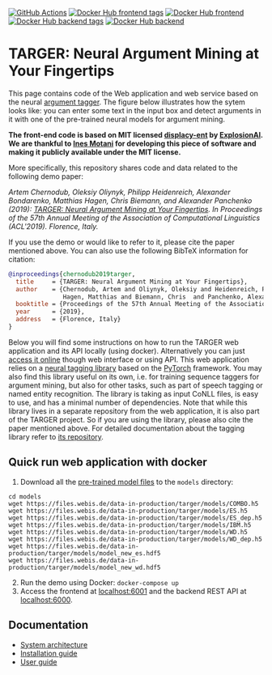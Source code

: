 [![GitHub Actions](https://img.shields.io/github/workflow/status/heinrichreimer/targer/Docker%20build?style=flat-square)](https://github.com/heinrichreimer/targer/actions?query=workflow%3A%22Docker+build%22)
[![Docker Hub frontend tags](https://img.shields.io/docker/v/heinrichreimer/targer-frontend?style=flat-square&label=frontend+version)](https://hub.docker.com/repository/docker/heinrichreimer/targer-frontend/tags)
[![Docker Hub frontend](https://img.shields.io/docker/pulls/heinrichreimer/targer-frontend?style=flat-square&label=frontend+pulls)](https://hub.docker.com/repository/docker/heinrichreimer/targer-frontend)
[![Docker Hub backend tags](https://img.shields.io/docker/v/heinrichreimer/targer-backend?style=flat-square&label=backend+version)](https://hub.docker.com/repository/docker/heinrichreimer/targer-backend/tags)
[![Docker Hub backend](https://img.shields.io/docker/pulls/heinrichreimer/targer-backend?style=flat-square&label=backend+pulls)](https://hub.docker.com/repository/docker/heinrichreimer/targer-backend)

# TARGER: Neural Argument Mining at Your Fingertips

This page contains code of the Web application and web service 
based on the neural [argument tagger](http://github.com/achernodub/bilstm-cnn-crf-tagger).
The figure below illustrates how the sytem looks like: 
you can enter some text in the input box and detect arguments in it 
with one of the pre-trained neural models for argument mining. 

**The front-end code is based on MIT licensed [displacy-ent](https://github.com/explosion/displacy-ent) 
by [ExplosionAI](http://explosion.ai). We are thankful to [Ines Motani](https://github.com/ines) 
for developing this piece of software and making it publicly available under the MIT license.** 

More specifically, this repository shares code and data related to the following demo paper:

*Artem Chernodub, Oleksiy Oliynyk, Philipp Heidenreich, Alexander Bondarenko, Matthias Hagen, 
Chris Biemann, and Alexander Panchenko (2019):
[TARGER: Neural Argument Mining at Your Fingertips](https://www.inf.uni-hamburg.de/en/inst/ab/lt/publications/2019-chernodubetal-acl19demo-targer.pdf). 
In Proceedings of the 57th Annual Meeting of the Association of Computational Linguistics (ACL'2019). Florence, Italy.*

If you use the demo or would like to refer to it, please cite the paper mentioned above. 
You can also use the following BibTeX information for citation: 

```bibtex
@inproceedings{chernodub2019targer,
  title     = {TARGER: Neural Argument Mining at Your Fingertips},
  author    = {Chernodub, Artem and Oliynyk, Oleksiy and Heidenreich, Philipp and Bondarenko, Alexander and 
               Hagen, Matthias and Biemann, Chris  and Panchenko, Alexander},
  booktitle = {Proceedings of the 57th Annual Meeting of the Association of Computational Linguistics (ACL'2019)},
  year      = {2019},
  address   = {Florence, Italy}
}
```

Below you will find some instructions on how to run the TARGER web application and its API locally (using docker).
Alternatively you can just [access it online](http://ltdemos.informatik.uni-hamburg.de/targer/) 
though web interface or using API. 
This web application relies on a [neural tagging library](http://github.com/achernodub/targer) 
based on the [PyTorch](https://pytorch.org) framework. 
You may also find this library useful on its own, i.e. for training sequence taggers for argument mining, 
but also for other tasks, such as part of speech tagging or named entity recognition.
The library is taking as input CoNLL files, is easy to use, and has a minimal number of dependencies.
Note that while this library lives in a separate repository from the web application,
it is also part of the TARGER project.
So if you are using the library, please also cite the paper mentioned above.
For detailed documentation about the tagging library refer to [its repository](http://github.com/achernodub/targer).  

## Quick run web application with docker

1. Download all the [pre-trained model files](https://files.webis.de/data-in-production/targer/models/)
to the `models` directory:
```shell script
cd models
wget https://files.webis.de/data-in-production/targer/models/COMBO.h5
wget https://files.webis.de/data-in-production/targer/models/ES.h5
wget https://files.webis.de/data-in-production/targer/models/ES_dep.h5
wget https://files.webis.de/data-in-production/targer/models/IBM.h5
wget https://files.webis.de/data-in-production/targer/models/WD.h5
wget https://files.webis.de/data-in-production/targer/models/WD_dep.h5
wget https://files.webis.de/data-in-production/targer/models/model_new_es.hdf5
wget https://files.webis.de/data-in-production/targer/models/model_new_wd.hdf5
```
2. Run the demo using Docker: 
`docker-compose up`
3. Access the frontend at [localhost:6001](http://localhost:6001) 
and the backend REST API at [localhost:6000](http://localhost:6000).

## Documentation

* [System architecture](https://github.com/uhh-lt/argument-search-engine/wiki/System-architecture)
* [Installation guide](https://github.com/uhh-lt/argument-search-engine/wiki/Installation-guide)
* [User guide](https://github.com/uhh-lt/argument-search-engine/wiki/User-guide)
